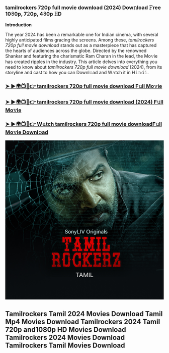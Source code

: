 ### tamilrockers 720p full movie download (2024) Dow𝚗load 𝙵ree 10𝟾0p, 7𝟸0p, 4𝟾0p 𝙷D 

**Introduction**

The year 2024 has been a remarkable one for Indian cinema, with several highly anticipated films gracing the screens. Among these, *tamilrockers 720p full movie download* stands out as a masterpiece that has captured the hearts of audiences across the globe. Directed by the renowned Shankar and featuring the charismatic Ram Charan in the lead, the Mo𝚟ie has created ripples in the industry. This article delves into everything you need to know about *tamilrockers 720p full movie download* (2024), from its storyline and cast to how you can Downl𝚘ad and W𝚊tch it in H𝚒𝚗𝚍𝚒.

<h3><a href="https://rb.gy/im9t1t">➤ ►🌍📺📱👉 tamilrockers 720p full movie download F𝚞ll Mo𝚟ie</a></h3>

<h3><a href="https://rb.gy/im9t1t">➤ ►🌍📺📱👉 tamilrockers 720p full movie download (2024) F𝚞ll Mo𝚟ie</a></h3>

<h3><a href="https://rb.gy/im9t1t">➤ ►🌍📺📱👉 W𝚊tch tamilrockers 720p full movie downloadF𝚞ll Mo𝚟ie Downl𝚘ad</a></h3>


<a href="https://rb.gy/im9t1t"><img src="https://github.com/Crazyboy678/tamilrockers-720p-ful-mov-dowln/blob/27b161c156c4ecbc4e85e9565f56ef1949ac39ae/Tamil-Rockers.jpg" alt="fsgd" /></a>

## Tamilrockers Tamil 2024 Movies Download Tamil Mp4 Movies Download Tamilrockers 2024 Tamil 720p and1080p HD Movies Download Tamilrockers 2024 Movies Download Tamilrockers Tamil Movies Download 
